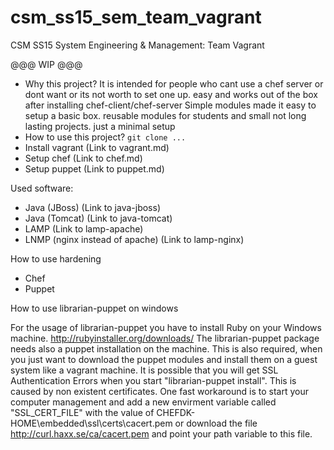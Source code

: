 # csm_ss15_sem_team_vagrant
CSM SS15 System Engineering &amp; Management: Team Vagrant

@@@ WIP @@@

* Why this project?
    It is intended for people who cant use a chef server or dont want or its not worth to set one up. easy and works out of the box after installing chef-client/chef-server
    Simple modules made it easy to setup a basic box. reusable modules for students and small not long lasting projects. just a minimal setup
* How to use this project? `git clone ...`
* Install vagrant (Link to vagrant.md)
* Setup chef (Link to chef.md)
* Setup puppet (Link to puppet.md)

Used software:

* Java (JBoss) (Link to java-jboss)
* Java (Tomcat) (Link to java-tomcat)
* LAMP (Link to lamp-apache)
* LNMP (nginx instead of apache) (Link to lamp-nginx)

How to use hardening

* Chef
* Puppet

How to use librarian-puppet on windows

For the usage of librarian-puppet you have to install Ruby on your Windows machine.
http://rubyinstaller.org/downloads/
The librarian-puppet package needs also a puppet installation on the machine. This is also required, when you just want to download the puppet modules and install them on a guest system like a vagrant machine. It is possible that you will get SSL Authentication Errors when you start "librarian-puppet install". This is caused by non existent certificates. One fast workaround is to start your computer management and add a new envirment variable called "SSL_CERT_FILE" with the value of CHEFDK-HOME\embedded\ssl\certs\cacert.pem or download the file http://curl.haxx.se/ca/cacert.pem and point your path variable to this file.






